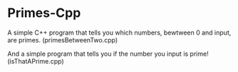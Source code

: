 # Primes-Cpp
A simple C++ program that tells you which numbers, bewtween 0 and input, are primes. (primesBetweenTwo.cpp)


And a simple program that tells you if the number you input is prime! (isThatAPrime.cpp)
